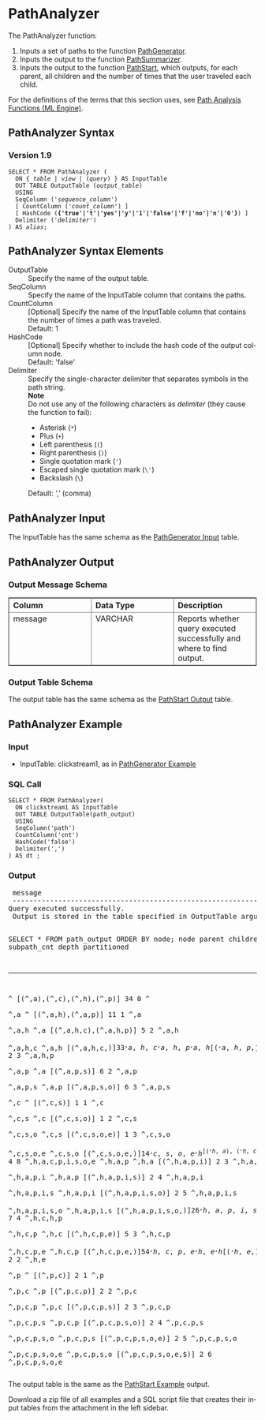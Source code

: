 <html><head></head><body><div class="nested0" aria-labelledby="ariaid-title1" topicindex="1" topicid="aay1507660157006" id="aay1507660157006"><h1 class="title topictitle1" id="ariaid-title1">PathAnalyzer</h1><div class="body conbody"><div class="p">The PathAnalyzer function:
<ol class="ol" id="aay1507660157006__ol_blc_hmk_p1b">
<li class="li">Inputs a set of paths to the function <a href="bqv1558447447291.md#xwn1507648929521">PathGenerator</a>.</li>
<li class="li">Inputs the output to the function <a href="ftl1558447565569.md#odv1507653146030">PathSummarizer</a>.</li>
<li class="li">Inputs the output to the function <a href="cdn1558447910639.md#wim1507653724768">PathStart</a>, which outputs, for each parent, all children and the number of times that the user traveled each child.</li></ol></div>
<p class="p">For the definitions of the terms that this section uses, see <a href="hri1570132673913.md">Path Analysis Functions (ML Engine)</a>.</p></div><div class="topic reference nested1" aria-labelledby="ariaid-title2" topicindex="2" topicid="blv1507660203172" xml:lang="en-us" lang="en-us" id="blv1507660203172">
<h2 class="title topictitle2" id="ariaid-title2">PathAnalyzer Syntax</h2><div class="body refbody"><div class="section" id="blv1507660203172__section_N1000E_N1000C_N10001">
<h3 class="title sectiontitle">Version <span>1.9</span></h3><pre class="pre codeblock" xml:space="preserve"><code>SELECT * FROM PathAnalyzer (
  <span>ON { <var class="keyword varname">table</var> | <var class="keyword varname">view</var> | (<var class="keyword varname">query</var>) }</span> AS InputTable
  OUT TABLE OutputTable (<var class="keyword varname">output_table</var>)
  USING
  SeqColumn ('<var class="keyword varname">sequence_column</var>')
  [ CountColumn ('<var class="keyword varname">count_column</var>') ]
  [ HashCode (<span><b>{'true'|'t'|'yes'|'y'|'1'|'false'|'f'|'no'|'n'|'0'}</b></span>) ]
  Delimiter ('<var class="keyword varname">delimiter</var>')
) AS <var class="keyword varname">alias</var>;</code></pre></div></div></div><div class="topic reference nested1" aria-labelledby="ariaid-title3" topicindex="3" topicid="bwg1507660298322" xml:lang="en-us" lang="en-us" id="bwg1507660298322">
<h2 class="title topictitle2" id="ariaid-title3">PathAnalyzer Syntax Elements</h2><div class="body refbody"><div class="section" id="bwg1507660298322__section_N10011_N1000E_N10001"><dl class="dl parml"><dt class="dt pt dlterm">OutputTable</dt><dd class="dd pd">Specify the name of the output table.</dd><dt class="dt pt dlterm">SeqColumn</dt><dd class="dd pd">Specify the name of the InputTable column that contains the paths.</dd><dt class="dt pt dlterm">CountColumn</dt><dd class="dd pd">[Optional] Specify the name of the InputTable column that contains the number of times a path was traveled.</dd><dd class="dd pd ddexpand">Default: 1</dd><dt class="dt pt dlterm">HashCode</dt><dd class="dd pd">[Optional] Specify whether to include the hash code of the output column node.</dd><dd class="dd pd ddexpand">Default: 'false'</dd><dt class="dt pt dlterm">Delimiter</dt><dd class="dd pd">Specify the single-character delimiter that separates symbols in the path string.<div class="note note" id="bwg1507660298322__note_N1005E_N1005A_N10053_N10020_N1001C_N10018_N10001"><span><b>Note</b></span><div class="notebody"><div class="p">Do not use any of the following characters as <var class="keyword varname">delimiter</var> (they cause the function to fail):
<ul class="ul" id="bwg1507660298322__d42e20">
<li class="li">Asterisk (<code class="ph codeph">*</code>)</li>
<li class="li">Plus (<code class="ph codeph">+</code>)</li>
<li class="li">Left parenthesis (<code class="ph codeph">(</code>)</li>
<li class="li">Right parenthesis (<code class="ph codeph">)</code>)</li>
<li class="li">Single quotation mark (<code class="ph codeph">'</code>)</li>
<li class="li">Escaped single quotation mark (<code class="ph codeph">\'</code>)</li>
<li class="li">Backslash (<code class="ph codeph">\</code>)</li></ul></div></div></div></dd><dd class="dd pd ddexpand">Default: ',' (comma)</dd></dl></div></div></div><div class="topic reference nested1" aria-labelledby="ariaid-title4" topicindex="4" topicid="dlq1507660356290" xml:lang="en-us" lang="en-us" id="dlq1507660356290">
<h2 class="title topictitle2" id="ariaid-title4">PathAnalyzer Input</h2><div class="body refbody"><div class="section" id="dlq1507660356290__section_N1000E_N1000C_N10001">
<p class="p">The InputTable has the same schema as the <a href="bqv1558447447291.md#omd1507649054292">PathGenerator Input</a> table.</p></div></div></div><div class="topic reference nested1" aria-labelledby="ariaid-title5" topicindex="5" topicid="ahz1507660396606" xml:lang="en-us" lang="en-us" id="ahz1507660396606">
<h2 class="title topictitle2" id="ariaid-title5">PathAnalyzer Output</h2><div class="body refbody"><div class="section" id="ahz1507660396606__section_s1p_12v_l2b">
<h3 class="title sectiontitle">Output Message Schema</h3><div class="tablenoborder"><table cellpadding="4" cellspacing="0" summary="" id="ahz1507660396606__table_yw1_d2v_l2b" class="table" frame="border" border="1" rules="all"><div class="caption"></div><colgroup span="1"><col style="width:33.33333333333333%" span="1"></col><col style="width:33.33333333333333%" span="1"></col><col style="width:33.33333333333333%" span="1"></col></colgroup><thead class="thead" style="text-align:left;"><tr class="row"><th class="entry cellrowborder" style="vertical-align:top;" id="d194470e257" rowspan="1" colspan="1">Column</th><th class="entry cellrowborder" style="vertical-align:top;" id="d194470e259" rowspan="1" colspan="1">Data Type</th><th class="entry cellrowborder" style="vertical-align:top;" id="d194470e261" rowspan="1" colspan="1">Description</th></tr></thead><tbody class="tbody"><tr class="row"><td class="entry cellrowborder" style="vertical-align:top;" headers="d194470e257" rowspan="1" colspan="1">message</td><td class="entry cellrowborder" style="vertical-align:top;" headers="d194470e259" rowspan="1" colspan="1">VARCHAR</td><td class="entry cellrowborder" style="vertical-align:top;" headers="d194470e261" rowspan="1" colspan="1">Reports whether query executed successfully and where to find output.</td></tr></tbody></table></div></div><div class="section" id="ahz1507660396606__section_N1000E_N1000C_N10001">
<h3 class="title sectiontitle">Output Table Schema</h3>
<p class="p">The output table has the same schema as the <a href="cdn1558447910639.md#tao1507654134370">PathStart Output</a> table.</p></div></div></div><div class="topic reference nested1" aria-labelledby="ariaid-title6" topicindex="6" topicid="wfn1507660482707" xml:lang="en-us" lang="en-us" id="wfn1507660482707">
<h2 class="title topictitle2" id="ariaid-title6">PathAnalyzer Example</h2><div class="body refbody"><div class="section" id="wfn1507660482707__section_e4j_dmd_mdb">
<h3 class="title sectiontitle">Input</h3>
<ul class="ul" id="wfn1507660482707__ul_zsm_tg5_32b">
<li class="li">InputTable: clickstream1, as in <a href="bqv1558447447291.md#vpu1507649159476">PathGenerator Example</a></li></ul></div><div class="section" id="wfn1507660482707__section_lzw_dmd_mdb">
<h3 class="title sectiontitle">SQL Call</h3><pre class="pre codeblock" xml:space="preserve"><code>SELECT * FROM PathAnalyzer(
  ON clickstream1 AS InputTable
  OUT TABLE OutputTable(path_output)
  USING
  SeqColumn('path')
  CountColumn('cnt')
  HashCode('false')
  Delimiter(',')
) AS dt ;</code></pre></div><div class="section" id="wfn1507660482707__section_g3h_2md_mdb">
<h3 class="title sectiontitle">Output</h3><pre class="pre screen" xml:space="preserve"> message                                                                                
 -------------------------------------------------------------------------------------- 
Query executed successfully.
 Output is stored in the table specified in OutputTable argument.

SELECT * FROM path_output ORDER BY node;
 node              parent          children                  subpath_cnt depth partitioned       
 ----------------- --------------- ------------------------- ----------- ----- ----------------- 
 ^                                 [(^,a),(^,c),(^,h),(^,p)]          34     0 ^                
 ^,a               ^               [(^,a,h),(^,a,p)]                  11     1 ^,a              
 ^,a,h             ^,a             [(^,a,h,c),(^,a,h,p)]               5     2 ^,a,h            
 ^,a,h,c           ^,a,h           [(^,a,h,c,$)]                       3     3 ^,a,h,c          
 ^,a,h,p           ^,a,h           [(^,a,h,p,$)]                       2     3 ^,a,h,p          
 ^,a,p             ^,a             [(^,a,p,s)]                         6     2 ^,a,p            
 ^,a,p,s           ^,a,p           [(^,a,p,s,o)]                       6     3 ^,a,p,s          
 ^,c               ^               [(^,c,s)]                           1     1 ^,c              
 ^,c,s             ^,c             [(^,c,s,o)]                         1     2 ^,c,s            
 ^,c,s,o           ^,c,s           [(^,c,s,o,e)]                       1     3 ^,c,s,o          
 ^,c,s,o,e         ^,c,s,o         [(^,c,s,o,e,$)]                     1     4 ^,c,s,o,e        
 ^,h               ^               [(^,h,a),(^,h,c),(^,h,e)]          20     1 ^,h              
 ^,h,a             ^,h             [(^,h,a,c),(^,h,a,p)]               6     2 ^,h,a            
 ^,h,a,c           ^,h,a           [(^,h,a,c,p)]                       4     3 ^,h,a,c          
 ^,h,a,c,p         ^,h,a,c         [(^,h,a,c,p,i)]                     4     4 ^,h,a,c,p        
 ^,h,a,c,p,i       ^,h,a,c,p       [(^,h,a,c,p,i,s)]                   4     5 ^,h,a,c,p,i      
 ^,h,a,c,p,i,s     ^,h,a,c,p,i     [(^,h,a,c,p,i,s,o)]                 4     6 ^,h,a,c,p,i,s    
 ^,h,a,c,p,i,s,o   ^,h,a,c,p,i,s   [(^,h,a,c,p,i,s,o,e)]               4     7 ^,h,a,c,p,i,s,o  
 ^,h,a,c,p,i,s,o,e ^,h,a,c,p,i,s,o [(^,h,a,c,p,i,s,o,e,$)]             4     8 ^,h,a,c,p,i,s,o,e
 ^,h,a,p           ^,h,a           [(^,h,a,p,i)]                       2     3 ^,h,a,p          
 ^,h,a,p,i         ^,h,a,p         [(^,h,a,p,i,s)]                     2     4 ^,h,a,p,i        
 ^,h,a,p,i,s       ^,h,a,p,i       [(^,h,a,p,i,s,o)]                   2     5 ^,h,a,p,i,s      
 ^,h,a,p,i,s,o     ^,h,a,p,i,s     [(^,h,a,p,i,s,o,$)]                 2     6 ^,h,a,p,i,s,o    
 ^,h,c             ^,h             [(^,h,c,h),(^,h,c,p)]              12     2 ^,h,c            
 ^,h,c,h           ^,h,c           [(^,h,c,h,p)]                       7     3 ^,h,c,h          
 ^,h,c,h,p         ^,h,c,h         [(^,h,c,h,p,$)]                     7     4 ^,h,c,h,p        
 ^,h,c,p           ^,h,c           [(^,h,c,p,e)]                       5     3 ^,h,c,p          
 ^,h,c,p,e         ^,h,c,p         [(^,h,c,p,e,$)]                     5     4 ^,h,c,p,e        
 ^,h,e             ^,h             [(^,h,e,$)]                         2     2 ^,h,e            
 ^,p               ^               [(^,p,c)]                           2     1 ^,p              
 ^,p,c             ^,p             [(^,p,c,p)]                         2     2 ^,p,c            
 ^,p,c,p           ^,p,c           [(^,p,c,p,s)]                       2     3 ^,p,c,p          
 ^,p,c,p,s         ^,p,c,p         [(^,p,c,p,s,o)]                     2     4 ^,p,c,p,s        
 ^,p,c,p,s,o       ^,p,c,p,s       [(^,p,c,p,s,o,e)]                   2     5 ^,p,c,p,s,o      
 ^,p,c,p,s,o,e     ^,p,c,p,s,o     [(^,p,c,p,s,o,e,$)]                 2     6 ^,p,c,p,s,o,e</pre>
<p class="p">The output table is the same as the <a href="cdn1558447910639.md#nui1510766917122">PathStart Example</a> output.</p>
<p class="p">Download a zip file of all examples and a SQL script file that creates their input tables from the attachment in the left sidebar.</p></div></div></div></div></body></html>
